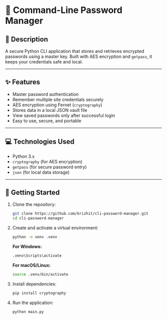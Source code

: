 # 🔐 Command-Line Password Manager

## 🧾 Description

A secure Python CLI application that stores and retrieves encrypted passwords using a master key. Built with AES encryption and `getpass`, it keeps your credentials safe and local.

---

## ✨ Features

- Master password authentication  
- Remember multiple site credentials securely  
- AES encryption using Fernet (`cryptography`)  
- Stores data in a local JSON vault file  
- View saved passwords only after successful login  
- Easy to use, secure, and portable  

---

## 💻 Technologies Used

- Python 3.x  
- `cryptography` (for AES encryption)  
- `getpass` (for secure password entry)  
- `json` (for local data storage)  

---

## 🚀 Getting Started

1. Clone the repository:
   ```bash
   git clone https://github.com/krizhit/cli-password-manager.git
   cd cli-password-manager
   ```

2. Create and activate a virtual environment:
   ```bash
   python -m venv .venv
   ```

   **For Windows:**
   ```bash
   .venv\Scripts\activate
   ```

   **For macOS/Linux:**
   ```bash
   source .venv/bin/activate
   ```

3. Install dependencies:
   ```bash
   pip install cryptography
   ```

4. Run the application:
   ```bash
   python main.py
   ```
